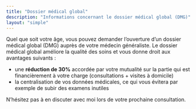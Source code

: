 ```yaml
---
title: "Dossier médical global"
description: "Informations concernant le dossier médical global (DMG)"
layout: "simple"
---
```


Quel que soit votre âge, vous pouvez demander l’ouverture d’un dossier médical global (DMG) auprès de votre médecin généraliste. Le dossier médical global améliore la qualité des soins et vous donne droit aux avantages suivants :

- une **réduction de 30%** accordée par votre mutualité sur la partie qui est financièrement à votre charge (consultations + visites à domicile)
- la centralisation de vos données médicales, ce qui vous évitera par exemple de subir des examens inutiles

N’hésitez pas à en discuter avec moi lors de votre prochaine consultation.